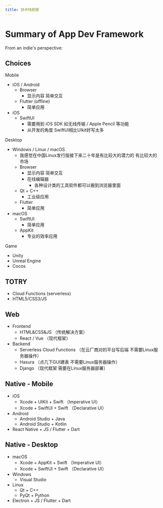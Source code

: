 ```yaml
---
title: 技术栈梳理
---
```


# Summary of App Dev Framework

From an indie's perspective:

## Choices

Mobile

- iOS / Android
    - Browser
        - 显示内容 简单交互
    - Flutter (offline)
        - 简单应用
- iOS
    - SwiftUI
        - 需要用到 iOS SDK 如无线传输 / Apple Pencil 等功能
        - 从开发的角度 SwiftUI相比UIkit好写太多

Desktop

- Windows / Linux / macOS
    - 我感觉在中国Linux发行版接下来二十年是有比较大的潜力的 有比较大的市场
    - Browser
        - 显示内容 简单交互
        - 在线编辑器
            - 各种设计类的工具软件都可以搬到浏览器里面
    - Qt + C++
        - 工业级应用
    - Flutter
        - 简单应用
- macOS
    - SwiftUI
        - 简单应用
    - AppKit
        - 专业的效率应用

Game

- Unity
- Unreal Engine
- Cocos

## TOTRY

- Cloud Functions (serverless)
- HTML5/CSS3/JS

## Web

- Frontend
    - HTML&CSS&JS （传统解决方案）
    - React / Vue （现代框架）
- Backend
    - Serverless Cloud Functions （在云厂商对的平台写后端 不需要Linux服务器操作）
    - Hasura （点几下GUI建表 不需要Linux服务器操作）
    - Django （现代框架 需要在Linux服务器部署）

## Native - Mobile

- iOS
    - Xcode + UIKit + Swift （Imperative UI）
    - Xcode + SwiftUI + Swift （Declarative UI）
- Android
    - Android Studio + Java
    - Android Studio + Kotlin
- React Native + JS / Flutter + Dart

## Native - Desktop

- macOS
    - Xcode + AppKit + Swift （Imperative UI）
    - Xcode + SwiftUI + Swift （Declarative UI）
- Windows
    - Visual Studio
- Linux
    - Qt + C++
    - PyQt + Python
- Electron + JS / Flutter + Dart
